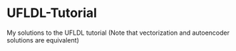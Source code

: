 # UFLDL-Tutorial
My solutions to the UFLDL tutorial
(Note that vectorization and autoencoder solutions are equivalent)
